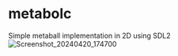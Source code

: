# metabolc
Simple metaball implementation in 2D using SDL2
![Screenshot_20240420_174700](https://github.com/afcaballero-1994/metabolc/assets/59713551/194acb58-c8cd-46f1-8815-8d0beb162519)
